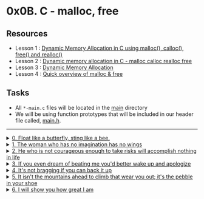 # 0x0B. C - malloc, free

## Resources
- Lesson 1 : [Dynamic Memory Allocation in C using malloc(), calloc(), free() and realloc()](https://www.geeksforgeeks.org/dynamic-memory-allocation-in-c-using-malloc-calloc-free-and-realloc/)
- Lesson 2 : [Dynamic memory allocation in C - malloc calloc realloc free](https://www.youtube.com/watch?v=xDVC3wKjS64)
- Lesson 3 : [Dynamic Memory Allocation](../dynamic_memory_alloc)
- Lesson 4 : [Quick overview of malloc & free](../references/DynamicMemoryAllocation.pdf)

## Tasks

- All `*-main.c` files will be located in the [main](./main) directory
- We will be using function prototypes that will be included in our header file called, [main.h](./main.h).

---
<details>
<summary><a href="./0-create_array.c">0. Float like a butterfly, sting like a bee.</a></summary><br>

Write a function that creates an array of chars, and initializes it with a specific char.
  - Prototype: `char *create_array(unsigned int size, char c);`
	- Returns `NULL` if size = `0`.
	- Returns a pointer to the array, or `NULL` if it fails.
	- Compile the code this way: `gcc -Wall -pedantic -Werror -Wextra -std=gnu89 0-main.c 0-create_array.c -o a`
</details>

<details>
<summary><a href="./1-strdup.c">1. The woman who has no imagination has no wings</a></summary><br>

Write a function that returns a pointer to a newly allocated space in memory, which contains a copy of the string given as a parameter.
   - Prototype: `char *_strdup(char *str);`
	 - The `_strdup()`  function returns a pointer to a new string which is a duplicate of the string `str`.
	 - Memory for the new string is obtained with `malloc`, and can be freed with `free`.
	 - Returns `NULL` if str = NULL.
	 - On success, the `_strdup`  function returns a pointer to the duplicated string. It returns `NULL` if insufficient memory was available.
	 - **FYI:** The standard library provides a similar function: `strdup`. Run `man strdup` to learn more.
	- Compile the code this way: `gcc -Wall -pedantic -Werror -Wextra -std=gnu89 1-main.c 1-strdup.c -o s`
</details>

<details>
<summary><a href="./2-str_concat.c">2. He who is not courageous enough to take risks will accomplish nothing in life</a></summary><br>

Write a function that concatenates two strings.
   - Prototype: `char *str_concat(char *s1, char *s2);`
	 - The returned pointer should point to a newly allocated space in memory which contains the contents of `s1`, followed by the contents of `s2`, and null terminated.
	 - If `NULL` is passed, treat it as an empty string.
	 - The function should return `NULL` on faliure.
	 - Compile the code this way: `gcc -Wall -pedantic -Werror -Wextra -std=gnu89 2-main.c 2-str_concat.c -o c`
</details>

<details>
<summary><a href="./3-alloc_grid.c">3. If you even dream of beating me you'd better wake up and apologize</a></summary><br>

Write a function that returns a pointer to a 2 dimensional array of integers.
  - Prototype: `int **alloc_grid(int width, int height);`
	- Each element of the grid should be initialized to `0`.
	- The function should return `NULL` on faliure.
	- If `width` or `height` is `0` or negative, return `NULL`.
	- Compile the code this way: `gcc -Wall -pedantic -Werror -Wextra -std=gnu89 3-main.c 3-alloc_grid.c -o g`
</details>

<details>
<summary><a href="./4-free_grid.c">4. It's not bragging if you can back it up</a></summary><br>

Write a function that frees a 2 dimensional grid previously created by your `alloc_grid` function.
   - Prototype: `void print_rev(char *s);`
   - Compile this way: `gcc -Wall -pedantic -Werror -Wextra -std=gnu89 _putchar.c main/4-main.c 4-print_rev.c -o 4-print_rev`
</details>

<details>
<summary><a href="./100-argstostr.c">5. It isn't the mountains ahead to climb that wear you out; it's the pebble in your shoe</a></summary><br>

Write a function that concatenates all the arguments of your program.
  - Prototype: `char *argstostr(int ac, char **av);`
	- Returns `NULL` if `ac == 0` or `av == NULL`
	- Returns a pointer to a new string, or `NULL` if it fails.
	- Each argument should be followed by a `\n` in the new string.
	- Compile the code this way: `gcc -Wall -pedantic -Werror -Wextra -std=gnu89 100-main.c 100-argstostr.c -o args`
</details>

<details>
<summary><a href="./101-strtow.c">6. I will show you how great I am</a></summary><br>

Write a function that splits a string into words.
  - Prototype: `char **strtow(char *str);`
	- The function returns a pointer to an array of strings (words).
	- Each element of this array should contain a single word, null-terminated.
	- The last element of the returned array should be `NULL`.
	- Words are separated by spaces.
	- Returns `NULL` if `str == NULL` or `str == ""`.
	- If your function fails, it should return `NULL`.
	- Compile the code this way: `gcc -Wall -pedantic -Werror -Wextra -std=gnu89 101-main.c 101-strtow.c -o strtow`
</details>
